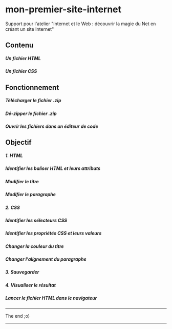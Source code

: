 # mon-premier-site-internet
Support pour l'atelier "Internet et le Web : découvrir la magie du Net en créant un site Internet"

## Contenu

##### Un fichier HTML
##### Un fichier CSS

## Fonctionnement

##### Télécharger le fichier .zip
##### Dé-zipper le fichier .zip
##### Ouvrir les fichiers dans un éditeur de code

## Objectif

##### 1. HTML
##### Identifier les baliser HTML et leurs attributs
##### Modifier le titre
##### Modifier le paragraphe

##### 2. CSS
##### Identifier les sélecteurs CSS
##### Identifier les propriétés CSS et leurs valeurs
##### Changer la couleur du titre
##### Changer l'alignement du paragraphe

##### 3. Sauvegarder

##### 4. Visualiser le résultat
##### Lancer le fichier HTML dans le navigateur

---

The end ;o)

---

